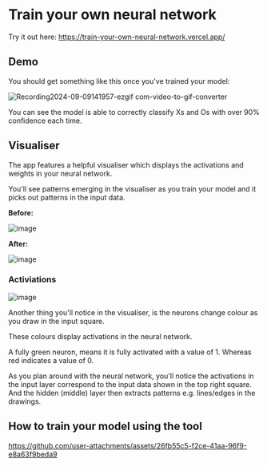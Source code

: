 # Train your own neural network

Try it out here: https://train-your-own-neural-network.vercel.app/

## Demo

You should get something like this once you've trained your model:

![Recording2024-09-09141957-ezgif com-video-to-gif-converter](https://github.com/user-attachments/assets/adb569ab-e208-43c9-bb9d-731c8e5e199b)

You can see the model is able to correctly classify Xs and Os with over 90% confidence each time.

## Visualiser

The app features a helpful visualiser which displays the activations and weights in your neural network.

You'll see patterns emerging in the visualiser as you train your model and it picks out patterns in the input data.

**Before:**

![image](https://github.com/user-attachments/assets/174cdb72-0124-40e3-863f-7a3b42e6d526)

**After:**

![image](https://github.com/user-attachments/assets/2e307847-b287-4c41-9dc4-e130a4399747)

### Activiations

![image](https://github.com/user-attachments/assets/2d02a3eb-0c8b-413c-abb3-ee6f998e59cb)

Another thing you'll notice in the visualiser, is the neurons change colour as you draw in the input square.

These colours display activations in the neural network.

A fully green neuron, means it is fully activated with a value of 1.
Whereas red indicates a value of 0.

As you plan around with the neural network, you'll notice the activations in the input layer correspond to the input data shown in the top right square.
And the hidden (middle) layer then extracts patterns e.g. lines/edges in the drawings.

## How to train your model using the tool

https://github.com/user-attachments/assets/26fb55c5-f2ce-41aa-96f9-e8a63f9beda9
